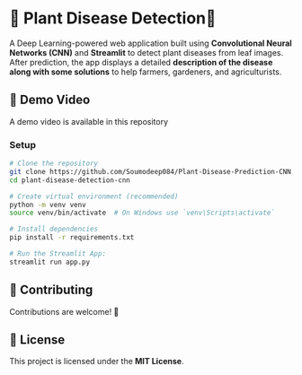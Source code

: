 # 🌿 Plant Disease Detection🌿

A Deep Learning-powered web application built using **Convolutional Neural Networks (CNN)** and **Streamlit** to detect plant diseases from leaf images. After prediction, the app displays a detailed **description of the disease along with some solutions** to help farmers, gardeners, and agriculturists.


## 🚀 Demo Video
A demo video is available in this repository


### Setup
```bash
# Clone the repository
git clone https://github.com/Soumodeep084/Plant-Disease-Prediction-CNN.git
cd plant-disease-detection-cnn

# Create virtual environment (recommended)
python -m venv venv
source venv/bin/activate  # On Windows use `venv\Scripts\activate`

# Install dependencies
pip install -r requirements.txt

# Run the Streamlit App:
streamlit run app.py
```

## 🤝 Contributing

Contributions are welcome! 🎉


## 📜 License

This project is licensed under the **MIT License**.

